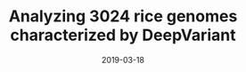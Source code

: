 ---
layout: post
title: "Analyzing 3024 rice genomes characterized by DeepVariant"
source: Google Cloud Blog
date: 2019-03-18
external_url: https://cloud.google.com/blog/products/data-analytics/analyzing-3024-rice-genomes-characterized-by-deepvariant
description: "This post explores how to identify and analyze different rice genome mutations with DeepVariant. To do this, we performed a re-analysis of the Rice 3K dataset and have made the data publicly available as part of the Google Cloud Public Dataset Program."
img: "assets/images/2019-03-18/thumbnail.png"
---
